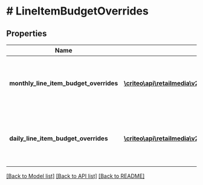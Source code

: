 # # LineItemBudgetOverrides

## Properties

Name | Type | Description | Notes
------------ | ------------- | ------------- | -------------
**monthly_line_item_budget_overrides** | [**\criteo\api\retailmedia\v2024_01\Model\MonthlyLineItemBudegetOverride[]**](MonthlyLineItemBudegetOverride.md) | Line item budget override monthly part, chronological order restricted. |
**daily_line_item_budget_overrides** | [**\criteo\api\retailmedia\v2024_01\Model\DailyLineItemBudgetOverride[]**](DailyLineItemBudgetOverride.md) | Line item budget override daily part, chronological order restricted. |

[[Back to Model list]](../../README.md#models) [[Back to API list]](../../README.md#endpoints) [[Back to README]](../../README.md)
